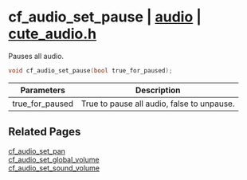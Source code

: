 # cf_audio_set_pause | [audio](https://github.com/RandyGaul/cute_framework/blob/master/docs/audio/README.md) | [cute_audio.h](https://github.com/RandyGaul/cute_framework/blob/master/include/cute_audio.h)

Pauses all audio.

```cpp
void cf_audio_set_pause(bool true_for_paused);
```

Parameters | Description
--- | ---
true_for_paused | True to pause all audio, false to unpause.

## Related Pages

[cf_audio_set_pan](https://github.com/RandyGaul/cute_framework/blob/master/docs/audio/cf_audio_set_pan.md)  
[cf_audio_set_global_volume](https://github.com/RandyGaul/cute_framework/blob/master/docs/audio/cf_audio_set_global_volume.md)  
[cf_audio_set_sound_volume](https://github.com/RandyGaul/cute_framework/blob/master/docs/audio/cf_audio_set_sound_volume.md)  
